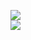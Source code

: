 [![](https://img.shields.io/badge/Made%20With-Github%20Spray-lightgrey.svg?style=for-the-badge&logo=github)](https://github.com/Annihil/github-spray#1464)  
[![](https://i.imgur.com/2DrTn0Z.gif)](https://github.com/Annihil/github-spray)